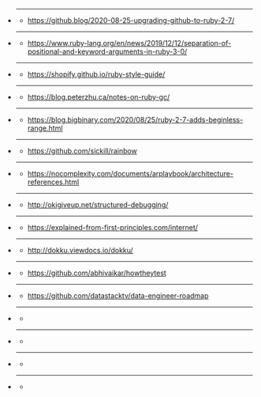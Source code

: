 - ****
  - https://github.blog/2020-08-25-upgrading-github-to-ruby-2-7/
- ****
  - https://www.ruby-lang.org/en/news/2019/12/12/separation-of-positional-and-keyword-arguments-in-ruby-3-0/
- ****
  - https://shopify.github.io/ruby-style-guide/
- ****
  - https://blog.peterzhu.ca/notes-on-ruby-gc/
- ****
  - https://blog.bigbinary.com/2020/08/25/ruby-2-7-adds-beginless-range.html
- ****
  - https://github.com/sickill/rainbow
- ****
  - https://nocomplexity.com/documents/arplaybook/architecture-references.html
- ****
  - http://okigiveup.net/structured-debugging/
- ****
  - https://explained-from-first-principles.com/internet/
- ****
  - http://dokku.viewdocs.io/dokku/
- ****
  - https://github.com/abhivaikar/howtheytest
- ****
  - https://github.com/datastacktv/data-engineer-roadmap
- ****
  - 
- ****
  - 
- ****
  - 
- ****
  - 